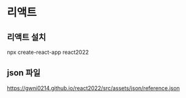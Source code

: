 # 리액트

## 리액트 설치
npx create-react-app react2022

## json 파일
https://gwni0214.github.io/react2022/src/assets/json/reference.json
